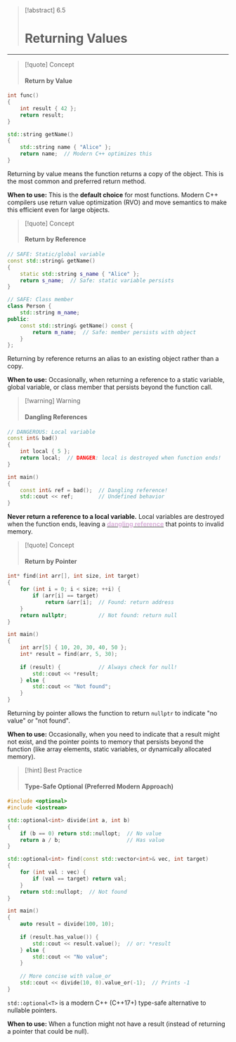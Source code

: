 
> [!abstract] 6.5
> 
> # Returning Values

---
> [!quote] Concept
> 
> #### Return by Value

```cpp
int func()
{
    int result { 42 };
    return result;
}

std::string getName()
{
    std::string name { "Alice" };
    return name;  // Modern C++ optimizes this
}
```

Returning by value means the function returns a copy of the object. This is the most common and preferred return method.

**When to use:** This is the **default choice** for most functions. Modern C++ compilers use return value optimization (RVO) and move semantics to make this efficient even for large objects.


> [!quote] Concept
> 
> #### Return by Reference

```cpp
// SAFE: Static/global variable
const std::string& getName()
{
    static std::string s_name { "Alice" };
    return s_name;  // Safe: static variable persists
}

// SAFE: Class member
class Person {
    std::string m_name;
public:
    const std::string& getName() const {
        return m_name;  // Safe: member persists with object
    }
};
```

Returning by reference returns an alias to an existing object rather than a copy.

**When to use:** Occasionally, when returning a reference to a static variable, global variable, or class member that persists beyond the function call.

> [!warning] Warning
> 
> #### Dangling References

```cpp
// DANGEROUS: Local variable
const int& bad()
{
    int local { 5 };
    return local;  // DANGER: local is destroyed when function ends!
}

int main()
{
    const int& ref = bad();  // Dangling reference!
    std::cout << ref;        // Undefined behavior
}
```

**Never return a reference to a local variable.** Local variables are destroyed when the function ends, leaving a <u><strong style="color:#dab1da">dangling reference</strong></u> that points to invalid memory.

> [!quote] Concept
> 
> #### Return by Pointer

```cpp
int* find(int arr[], int size, int target)
{
    for (int i = 0; i < size; ++i) {
        if (arr[i] == target)
            return &arr[i];  // Found: return address
    }
    return nullptr;          // Not found: return null
}

int main()
{
    int arr[5] { 10, 20, 30, 40, 50 };
    int* result = find(arr, 5, 30);
    
    if (result) {            // Always check for null!
        std::cout << *result;
    } else {
        std::cout << "Not found";
    }
}
```

Returning by pointer allows the function to return `nullptr` to indicate "no value" or "not found".

**When to use:** Occasionally, when you need to indicate that a result might not exist, and the pointer points to memory that persists beyond the function (like array elements, static variables, or dynamically allocated memory).

> [!hint] Best Practice
> 
> #### Type-Safe Optional (Preferred Modern Approach)

```cpp
#include <optional>
#include <iostream>

std::optional<int> divide(int a, int b)
{
    if (b == 0) return std::nullopt;  // No value
    return a / b;                     // Has value
}

std::optional<int> find(const std::vector<int>& vec, int target)
{
    for (int val : vec) {
        if (val == target) return val;
    }
    return std::nullopt;  // Not found
}

int main()
{
    auto result = divide(100, 10);
    
    if (result.has_value()) {
        std::cout << result.value();  // or: *result
    } else {
        std::cout << "No value";
    }
    
    // More concise with value_or
    std::cout << divide(10, 0).value_or(-1);  // Prints -1
}
```

`std::optional<T>` is a modern C++ (C++17+) type-safe alternative to nullable pointers.

**When to use:** When a function might not have a result (instead of returning a pointer that could be null).
